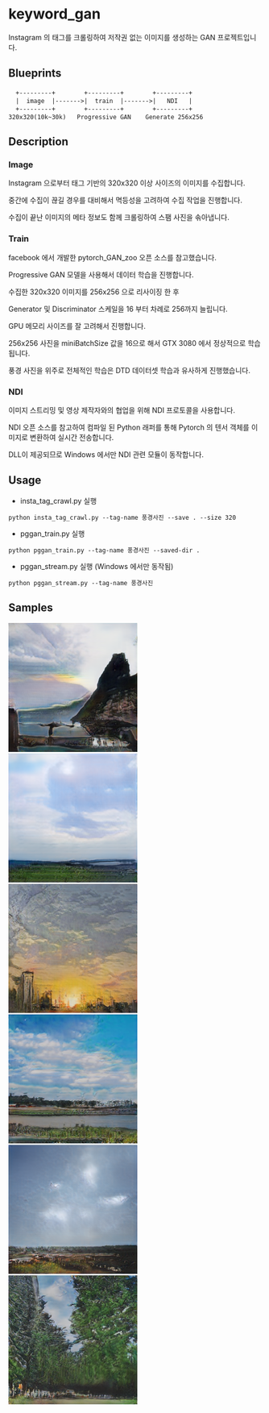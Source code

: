 # keyword_gan

Instagram 의 태그를 크롤링하여 저작권 없는 이미지를 생성하는 GAN 프로젝트입니다.

## Blueprints

```
  +---------+        +---------+        +---------+
  |  image  |------->|  train  |------->|   NDI   |
  +---------+        +---------+        +---------+
320x320(10k~30k)   Progressive GAN    Generate 256x256
```

## Description

### Image

Instagram 으로부터 태그 기반의 320x320 이상 사이즈의 이미지를 수집합니다.

중간에 수집이 끊길 경우를 대비해서 멱등성을 고려하여 수집 작업을 진행합니다.

수집이 끝난 이미지의 메타 정보도 함께 크롤링하여 스팸 사진을 솎아냅니다.

### Train

facebook 에서 개발한 pytorch_GAN_zoo 오픈 소스를 참고했습니다.

Progressive GAN 모델을 사용해서 데이터 학습을 진행합니다.

수집한 320x320 이미지를 256x256 으로 리사이징 한 후

Generator 및 Discriminator 스케일을 16 부터 차례로 256까지 늘립니다.

GPU 메모리 사이즈를 잘 고려해서 진행합니다.

256x256 사진을 miniBatchSize 값을 16으로 해서 GTX 3080 에서 정상적으로 학습됩니다.

풍경 사진을 위주로 전체적인 학습은 DTD 데이터셋 학습과 유사하게 진행했습니다.

### NDI

이미지 스트리밍 및 영상 제작자와의 협업을 위해 NDI 프로토콜을 사용합니다.

NDI 오픈 소스를 참고하여 컴파일 된 Python 래퍼를 통해
Pytorch 의 텐서 객체를 이미지로 변환하여 실시간 전송합니다.

DLL이 제공되므로 Windows 에서만 NDI 관련 모듈이 동작합니다.


## Usage

- insta_tag_crawl.py 실행

```
python insta_tag_crawl.py --tag-name 풍경사진 --save . --size 320
```

- pggan_train.py 실행

```
python pggan_train.py --tag-name 풍경사진 --saved-dir .
```

- pggan_stream.py 실행 (Windows 에서만 동작됨)

```
python pggan_stream.py --tag-name 풍경사진
```

## Samples

![](samples/test3.png)
![](samples/test37.png)
![](samples/test51.png)
![](samples/test64.png)
![](samples/test76.png)
![](samples/test95.png)